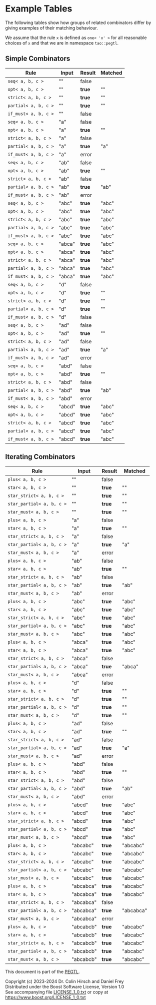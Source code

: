 # Example Tables

The following tables show how groups of related combinators differ by giving examples of their matching behaviour.

We assume that the rule `x` is defined as `one< 'x' >` for all reasonable choices of `x` and that we are in namespace `tao::pegtl`.

## Simple Combinators

| Rule | Input | Result | Matched |
|------|-------|--------|---------|
| `seq< a, b, c >` | "" | false | |
| `opt< a, b, c >` | "" | **true** | "" |
| `strict< a, b, c >` | "" | **true** | "" |
| `partial< a, b, c >` | "" | **true** | "" |
| `if_must< a, b, c >` | "" | false | |
| `seq< a, b, c >` | "a" | false | |
| `opt< a, b, c >` | "a" | **true** | "" |
| `strict< a, b, c >` | "a" | false | |
| `partial< a, b, c >` | "a" | **true** | "a" |
| `if_must< a, b, c >` | "a" | error | |
| `seq< a, b, c >` | "ab" | false | |
| `opt< a, b, c >` | "ab" | **true** | "" |
| `strict< a, b, c >` | "ab" | false | |
| `partial< a, b, c >` | "ab" | **true** | "ab" |
| `if_must< a, b, c >` | "ab" | error | |
| `seq< a, b, c >` | "abc" | **true** | "abc" |
| `opt< a, b, c >` | "abc" | **true** | "abc" |
| `strict< a, b, c >` | "abc" | **true** | "abc" |
| `partial< a, b, c >` | "abc" | **true** | "abc" |
| `if_must< a, b, c >` | "abc" | **true** | "abc" |
| `seq< a, b, c >` | "abca" | **true** | "abc" |
| `opt< a, b, c >` | "abca" | **true** | "abc" |
| `strict< a, b, c >` | "abca" | **true** | "abc" |
| `partial< a, b, c >` | "abca" | **true** | "abc" |
| `if_must< a, b, c >` | "abca" | **true** | "abc" |
| `seq< a, b, c >` | "d" | false | |
| `opt< a, b, c >` | "d" | **true** | "" |
| `strict< a, b, c >` | "d" | **true** | "" |
| `partial< a, b, c >` | "d" | **true** | "" |
| `if_must< a, b, c >` | "d" | false | |
| `seq< a, b, c >` | "ad" | false | |
| `opt< a, b, c >` | "ad" | **true** | "" |
| `strict< a, b, c >` | "ad" | false | |
| `partial< a, b, c >` | "ad" | **true** | "a" |
| `if_must< a, b, c >` | "ad" | error | |
| `seq< a, b, c >` | "abd" | false | |
| `opt< a, b, c >` | "abd" | **true** | "" |
| `strict< a, b, c >` | "abd" | false | |
| `partial< a, b, c >` | "abd" | **true** | "ab" |
| `if_must< a, b, c >` | "abd" | error | |
| `seq< a, b, c >` | "abcd" | **true** | "abc" |
| `opt< a, b, c >` | "abcd" | **true** | "abc" |
| `strict< a, b, c >` | "abcd" | **true** | "abc" |
| `partial< a, b, c >` | "abcd" | **true** | "abc" |
| `if_must< a, b, c >` | "abcd" | **true** | "abc" |

## Iterating Combinators

| Rule | Input | Result | Matched |
|------|-------|--------|---------|
| `plus< a, b, c >` | "" | false | |
| `star< a, b, c >` | "" | **true** | "" |
| `star_strict< a, b, c >` | "" | **true** | "" |
| `star_partial< a, b, c >` | "" | **true** | "" |
| `star_must< a, b, c >` | "" | **true** | "" |
| `plus< a, b, c >` | "a" | false | |
| `star< a, b, c >` | "a" | **true** | "" |
| `star_strict< a, b, c >` | "a" | false | |
| `star_partial< a, b, c >` | "a" | **true** | "a" |
| `star_must< a, b, c >` | "a" | error | |
| `plus< a, b, c >` | "ab" | false | |
| `star< a, b, c >` | "ab" | **true** | "" |
| `star_strict< a, b, c >` | "ab" | false | |
| `star_partial< a, b, c >` | "ab" | **true** | "ab" |
| `star_must< a, b, c >` | "ab" | error | |
| `plus< a, b, c >` | "abc" | **true** | "abc" |
| `star< a, b, c >` | "abc" | **true** | "abc" |
| `star_strict< a, b, c >` | "abc" | **true** | "abc" |
| `star_partial< a, b, c >` | "abc" | **true** | "abc" |
| `star_must< a, b, c >` | "abc" | **true** | "abc" |
| `plus< a, b, c >` | "abca" | **true** | "abc" |
| `star< a, b, c >` | "abca" | **true** | "abc" |
| `star_strict< a, b, c >` | "abca" | false | |
| `star_partial< a, b, c >` | "abca" | **true** | "abca" |
| `star_must< a, b, c >` | "abca" | error | |
| `plus< a, b, c >` | "d" | false | |
| `star< a, b, c >` | "d" | **true** | "" |
| `star_strict< a, b, c >` | "d" | **true** | "" |
| `star_partial< a, b, c >` | "d" | **true** | "" |
| `star_must< a, b, c >` | "d" | **true** | "" |
| `plus< a, b, c >` | "ad" | false | |
| `star< a, b, c >` | "ad" | **true** | "" |
| `star_strict< a, b, c >` | "ad" | false | |
| `star_partial< a, b, c >` | "ad" | **true** | "a" |
| `star_must< a, b, c >` | "ad" | error | |
| `plus< a, b, c >` | "abd" | false | |
| `star< a, b, c >` | "abd" | **true** | "" |
| `star_strict< a, b, c >` | "abd" | false | |
| `star_partial< a, b, c >` | "abd" | **true** | "ab" |
| `star_must< a, b, c >` | "abd" | error | |
| `plus< a, b, c >` | "abcd" | **true** | "abc" |
| `star< a, b, c >` | "abcd" | **true** | "abc" |
| `star_strict< a, b, c >` | "abcd" | **true** | "abc" |
| `star_partial< a, b, c >` | "abcd" | **true** | "abc" |
| `star_must< a, b, c >` | "abcd" | **true** | "abc" |
| `plus< a, b, c >` | "abcabc" | **true** | "abcabc" |
| `star< a, b, c >` | "abcabc" | **true** | "abcabc" |
| `star_strict< a, b, c >` | "abcabc" | **true** | "abcabc" |
| `star_partial< a, b, c >` | "abcabc" | **true** | "abcabc" |
| `star_must< a, b, c >` | "abcabc" | **true** | "abcabc" |
| `plus< a, b, c >` | "abcabca" | **true** | "abcabc" |
| `star< a, b, c >` | "abcabca" | **true** | "abcabc" |
| `star_strict< a, b, c >` | "abcabca" | false | |
| `star_partial< a, b, c >` | "abcabca" | **true** | "abcabca" |
| `star_must< a, b, c >` | "abcabca" | error | |
| `plus< a, b, c >` | "abcabcb" | **true** | "abcabc" |
| `star< a, b, c >` | "abcabcb" | **true** | "abcabc" |
| `star_strict< a, b, c >` | "abcabcb" | **true** | "abcabc" |
| `star_partial< a, b, c >` | "abcabcb" | **true** | "abcabc" |
| `star_must< a, b, c >` | "abcabcb" | **true** | "abcabc" |

This document is part of the [PEGTL](https://github.com/taocpp/PEGTL).

Copyright (c) 2023-2024 Dr. Colin Hirsch and Daniel Frey<br>
Distributed under the Boost Software License, Version 1.0<br>
See accompanying file [LICENSE_1_0.txt](../LICENSE_1_0.txt) or copy at https://www.boost.org/LICENSE_1_0.txt

